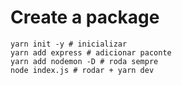 # Create a package

```shell
yarn init -y # inicializar
yarn add express # adicionar paconte
yarn add nodemon -D # roda sempre
node index.js # rodar + yarn dev

```
